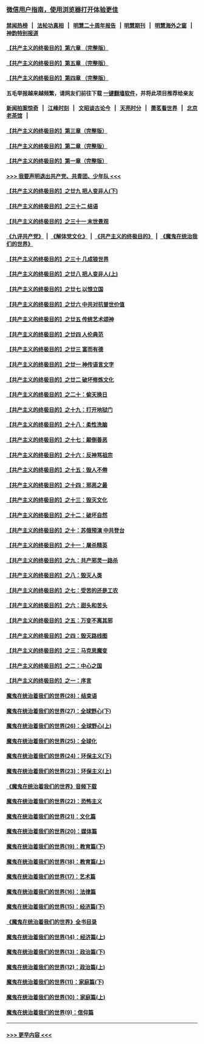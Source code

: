 ### [微信用户指南，使用浏览器打开体验更佳](https://github.com/gfw-breaker/banned-news1/blob/master/indexes/wechat-guide.md?t=0)
#### [禁闻热榜](热点新闻.md?t=0)  &nbsp;&nbsp;|&nbsp;&nbsp; [法轮功真相](https://github.com/gfw-breaker/truth/blob/master/README.md?t=0) &nbsp;&nbsp;|&nbsp;&nbsp; [明慧二十周年报告](https://github.com/gfw-breaker/mh-reports/blob/master/README.md?t=0) &nbsp;&nbsp;|&nbsp;&nbsp;[明慧期刊](https://github.com/gfw-breaker/mh-qikan) &nbsp;&nbsp;|&nbsp;&nbsp; [明慧海外之窗](https://github.com/gfw-breaker/mh-news/blob/master/README.md?t=0) &nbsp;&nbsp;|&nbsp;&nbsp; [神韵特别报道](https://github.com/gfw-breaker/mh-news/blob/master/shenyun.md?t=0)
#### [【共产主义的终极目的】第六章 （完整版）](../pages/nsc422/n11428913.md?t=02041901) 
#### [【共产主义的终极目的】第五章 （完整版）](../pages/nsc422/n11428912.md?t=02041901) 
#### [【共产主义的终极目的】第四章 （完整版）](../pages/nsc422/n11428907.md?t=02041901) 
#### 五毛举报越来越频繁，请网友们前往下载 [一键翻墙软件](https://github.com/gfw-breaker/ssr-accounts)，并将此项目推荐给亲友
#### [新闻拍案惊奇](https://github.com/gfw-breaker/banned-news1/blob/master/pages/link4.md) &nbsp;&nbsp;|&nbsp;&nbsp; [江峰时刻](https://github.com/gfw-breaker/banned-news1/blob/master/pages/link4.md) &nbsp;&nbsp;|&nbsp;&nbsp; [文昭谈古论今](https://github.com/gfw-breaker/banned-news1/blob/master/pages/link4.md) &nbsp;&nbsp;|&nbsp;&nbsp; [天亮时分](https://github.com/gfw-breaker/banned-news1/blob/master/pages/link4.md) &nbsp;&nbsp;|&nbsp;&nbsp; [萧茗看世界](https://github.com/gfw-breaker/banned-news1/blob/master/pages/link4.md) &nbsp;&nbsp;|&nbsp;&nbsp; [北京老茶馆](https://github.com/gfw-breaker/banned-news1/blob/master/pages/link4.md) &nbsp;&nbsp;|&nbsp;&nbsp; 
#### [【共产主义的终极目的】第三章（完整版）](../pages/nsc422/n11428848.md?t=02041901) 
#### [【共产主义的终极目的】第二章（完整版）](../pages/nsc422/n11428831.md?t=02041901) 
#### [【共产主义的终极目的】第一章（完整版）](../pages/nsc422/n11417651.md?t=02041901) 
#### [>>> 我要声明退出共产党、共青团、少年队 <<<](https://github.com/begood0513/goodnews/blob/master/quit/letter.md) 
#### [【共产主义的终极目的】之廿九 把人变非人(下)](../pages/nsc422/n11344140.md?t=02041901) 
#### [【共产主义的终极目的】之三十二 结语](../pages/nsc422/n11360535.md?t=02041901) 
#### [【共产主义的终极目的】之三十一 末世景观](../pages/nsc422/n11351129.md?t=02041901) 
#### [《九评共产党》](https://github.com/begood0513/9ping.md/blob/master/README.md) &nbsp;|&nbsp; [《解体党文化》](../../../../jtdwh.md/blob/master/README.md)  &nbsp;|&nbsp; [《共产主义的终极目的》](../../../../gczydzjmd.md/blob/master/README.md) &nbsp;|&nbsp; [《魔鬼在统治我们的世界》](../../../../mgztzwmdsj.md/blob/master/README.md) 
#### [【共产主义的终极目的】之三十 几成狼世界](../pages/nsc422/n11348280.md?t=02041901) 
#### [【共产主义的终极目的】之廿八 把人变非人(上)](../pages/nsc422/n11340492.md?t=02041901) 
#### [【共产主义的终极目的】之廿七 以恨立国](../pages/nsc422/n11336944.md?t=02041901) 
#### [【共产主义的终极目的】之廿六 中共对抗普世价值](../pages/nsc422/n11324785.md?t=02041901) 
#### [【共产主义的终极目的】之廿五 传统艺术颂神](../pages/nsc422/n11296396.md?t=02041901) 
#### [【共产主义的终极目的】之廿四 人伦典范](../pages/nsc422/n11296397.md?t=02041901) 
#### [【共产主义的终极目的】之廿三 富而有德](../pages/nsc422/n11283598.md?t=02041901) 
#### [【共产主义的终极目的】之廿一 神传语言文字](../pages/nsc422/n11263265.md?t=02041901) 
#### [【共产主义的终极目的】之廿二 破坏修炼文化](../pages/nsc422/n11245728.md?t=02041901) 
#### [【共产主义的终极目的】之二十：偷天换日](../pages/nsc422/n11238846.md?t=02041901) 
#### [【共产主义的终极目的】之十九：打开地狱门](../pages/nsc422/n11206376.md?t=02041901) 
#### [【共产主义的终极目的】之十八：柔性洗脑](../pages/nsc422/n11199994.md?t=02041901) 
#### [【共产主义的终极目的】之十七：颠倒善恶](../pages/nsc422/n11179782.md?t=02041901) 
#### [【共产主义的终极目的】之十六：反神骂祖宗](../pages/nsc422/n11166798.md?t=02041901) 
#### [【共产主义的终极目的】之十五：毁人不倦](../pages/nsc422/n11166792.md?t=02041901) 
#### [【共产主义的终极目的】之十四：邪恶之最](../pages/nsc422/n11150249.md?t=02041901) 
#### [【共产主义的终极目的】之十三：毁灭文化](../pages/nsc422/n11135227.md?t=02041901) 
#### [【共产主义的终极目的】之十二：破坏自然](../pages/nsc422/n11135214.md?t=02041901) 
#### [【共产主义的终极目的】之十：苏俄预演 中共登台](../pages/nsc422/n11118424.md?t=02041901) 
#### [【共产主义的终极目的】之十一：屠杀精英](../pages/nsc422/n11118442.md?t=02041901) 
#### [【共产主义的终极目的】之九：共产邪灵一路杀](../pages/nsc422/n11114139.md?t=02041901) 
#### [【共产主义的终极目的】之八：毁灭人类](../pages/nsc422/n11108503.md?t=02041901) 
#### [【共产主义的终极目的】之七：受苦的还是工农](../pages/nsc422/n11101809.md?t=02041901) 
#### [【共产主义的终极目的】之六：甜头和苦头](../pages/nsc422/n11096971.md?t=02041901) 
#### [【共产主义的终极目的】之五：万变不离其邪](../pages/nsc422/n11091285.md?t=02041901) 
#### [【共产主义的终极目的】之四：毁灭路线图](../pages/nsc422/n11086284.md?t=02041901) 
#### [【共产主义的终极目的】之三：马克思魔变](../pages/nsc422/n11061941.md?t=02041901) 
#### [【共产主义的终极目的】之二：中心之国](../pages/nsc422/n11047728.md?t=02041901) 
#### [【共产主义的终极目的】之一：序言](../pages/nsc422/n11086077.md?t=02041901) 
#### [魔鬼在统治着我们的世界(28)：结束语](../pages/nsc422/n10936246.md?t=02041901) 
#### [魔鬼在统治着我们的世界(27)：全球野心(下)](../pages/nsc422/n10928319.md?t=02041901) 
#### [魔鬼在统治着我们的世界(26)：全球野心(上)](../pages/nsc422/n10900318.md?t=02041901) 
#### [魔鬼在统治着我们的世界(25)：全球化](../pages/nsc422/n10788205.md?t=02041901) 
#### [魔鬼在统治着我们的世界(24)：环保主义(下)](../pages/nsc422/n10695307.md?t=02041901) 
#### [魔鬼在统治着我们的世界(23)：环保主义(上)](../pages/nsc422/n10688613.md?t=02041901) 
#### [《魔鬼在统治着我们的世界》音频下载](../pages/nsc422/n10635553.md?t=02041901) 
#### [魔鬼在统治着我们的世界(22)：恐怖主义](../pages/nsc422/n10614727.md?t=02041901) 
#### [魔鬼在统治着我们的世界(21)：文化篇](../pages/nsc422/n10597706.md?t=02041901) 
#### [魔鬼在统治着我们的世界(20)：媒体篇](../pages/nsc422/n10586579.md?t=02041901) 
#### [魔鬼在统治着我们的世界(19)：教育篇(下)](../pages/nsc422/n10564808.md?t=02041901) 
#### [魔鬼在统治着我们的世界(18)：教育篇(上)](../pages/nsc422/n10526970.md?t=02041901) 
#### [魔鬼在统治着我们的世界(17)：艺术篇](../pages/nsc422/n10499093.md?t=02041901) 
#### [魔鬼在统治着我们的世界(16)：法律篇](../pages/nsc422/n10485969.md?t=02041901) 
#### [魔鬼在统治着我们的世界(15)：经济篇(下)](../pages/nsc422/n10469975.md?t=02041901) 
#### [《魔鬼在统治着我们的世界》全书目录](../pages/nsc422/n10464261.md?t=02041901) 
#### [魔鬼在统治着我们的世界(14)：经济篇(上)](../pages/nsc422/n10457370.md?t=02041901) 
#### [魔鬼在统治着我们的世界(13)：政治篇(下)](../pages/nsc422/n10448270.md?t=02041901) 
#### [魔鬼在统治着我们的世界(12)：政治篇(上)](../pages/nsc422/n10444576.md?t=02041901) 
#### [魔鬼在统治着我们的世界(11)：家庭篇(下)](../pages/nsc422/n10440961.md?t=02041901) 
#### [魔鬼在统治着我们的世界(10)：家庭篇(上)](../pages/nsc422/n10435448.md?t=02041901) 
#### [魔鬼在统治着我们的世界(9)：信仰篇](../pages/nsc422/n10432159.md?t=02041901) 

----
#### [ >>> 更早内容 <<< ](../indexes/nsc422-earlier.md)
